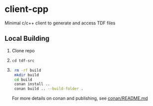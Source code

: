 # client-cpp
Minimal c/c++ client to generate and access TDF files


## Local Building

1. Clone repo
2. `cd tdf-src`
3. ```bash
    rm -rf build
    mkdir build
    cd build
    conan install ..
    conan build .. --build-folder .
    ```
    
    For more details on conan and publishing, see [conan/README.md](conan/README.md)
